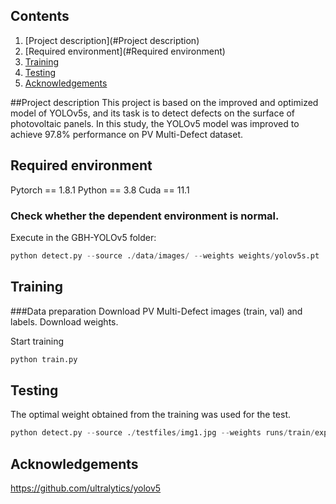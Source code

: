 ## Contents
1. [Project description](#Project description)
2. [Required environment](#Required environment)
3. [Training](#Training)
4. [Testing](#Testing)
5. [Acknowledgements](#Acknowledgements)

##Project description
This project is based on the improved and optimized model of YOLOv5s, and its task is to detect defects on the surface of photovoltaic panels. In this study, the YOLOv5 model was improved to achieve 97.8% performance on PV Multi-Defect dataset.

## Required environment

Pytorch == 1.8.1
Python == 3.8
Cuda == 11.1

### Check whether the dependent environment is normal.
Execute in the GBH-YOLOv5 folder:
```python
python detect.py --source ./data/images/ --weights weights/yolov5s.pt
```

## Training

###Data preparation
Download PV Multi-Defect images (train, val) and labels.
Download weights. 

Start training
```python
python train.py
```

## Testing
The optimal weight obtained from the training was used for the test.
```python
python detect.py --source ./testfiles/img1.jpg --weights runs/train/exp/weights/best.pt
```


## Acknowledgements
https://github.com/ultralytics/yolov5


